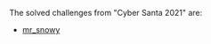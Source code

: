 The solved challenges from "Cyber Santa 2021" are:

- [mr_snowy](https://github.com/andreea-511/CTF-writeups/tree/main/HTB_CyberSanta2021/mr_snowy)

